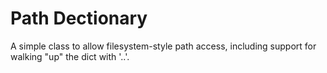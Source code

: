 # Path Dectionary

A simple class to allow filesystem-style path access, including support for walking "up" the dict with '..'.
